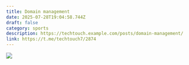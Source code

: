 ```yaml
---
title: Domain management
date: 2025-07-28T19:04:58.744Z
draft: false
category: sports
description: https://techtouch.example.com/posts/domain-management/
link: https://t.me/techtouch7/2874
---
```

![](/images/uploads/1000109848.jpg)